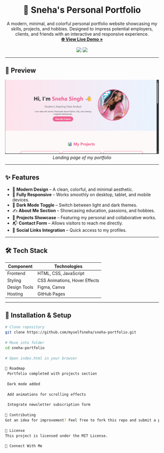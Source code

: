 <h1 align="center">💼 Sneha's Personal Portfolio</h1>

<p align="center">
  A modern, minimal, and colorful personal portfolio website showcasing my skills, projects, and hobbies.  
  Designed to impress potential employers, clients, and friends with an interactive and responsive experience.  
  <br/>
  <a href="https://myselfsneha.github.io/sneha-portfolio"><strong>🌐 View Live Demo »</strong></a>  
  <br/><br/>
  <img src="https://img.shields.io/badge/Status-Live-brightgreen?style=for-the-badge" />
  <img src="https://img.shields.io/badge/Made%20with-❤️-by-Sneha-blueviolet?style=for-the-badge" />
</p>

---

## 📸 Preview
<p align="center">
  <img src="assets/portfolio.png" width="800"/>
  <br/>
  <em>Landing page of my portfolio</em>
</p>

---

## ✨ Features
- 🎯 **Modern Design** – A clean, colorful, and minimal aesthetic.  
- 📱 **Fully Responsive** – Works smoothly on desktop, tablet, and mobile devices.  
- 🎨 **Dark Mode Toggle** – Switch between light and dark themes.  
- ✍ **About Me Section** – Showcasing education, passions, and hobbies.  
- 📂 **Projects Showcase** – Featuring my personal and collaborative works.  
- 📬 **Contact Form** – Allows visitors to reach me directly.  
- 🔗 **Social Links Integration** – Quick access to my profiles.

---

## 🛠 Tech Stack
| Component   | Technologies |
|-------------|--------------|
| Frontend    | HTML, CSS, JavaScript |
| Styling     | CSS Animations, Hover Effects |
| Design Tools| Figma, Canva |
| Hosting     | GitHub Pages |

---

## 🚀 Installation & Setup
```bash
# Clone repository
git clone https://github.com/myselfsneha/sneha-portfolio.git

# Move into folder
cd sneha-portfolio

# Open index.html in your browser

📌 Roadmap
 Portfolio completed with projects section

 Dark mode added

 Add animations for scrolling effects

 Integrate newsletter subscription form

🤝 Contributing
Got an idea for improvement? Feel free to fork this repo and submit a pull request!

📜 License
This project is licensed under the MIT License.

💬 Connect With Me
